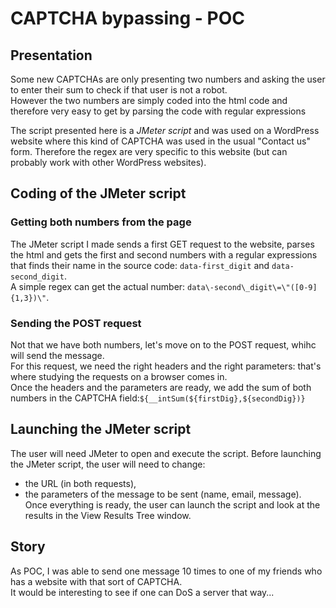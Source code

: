 # CAPTCHA bypassing - POC

## Presentation
Some new CAPTCHAs are only presenting two numbers and asking the user to enter their sum to check if that user is not a robot.<br/>
However the two numbers are simply coded into the html code and therefore very easy to get by parsing the code with regular expressions<br/>

The script presented here is a *JMeter script* and was used on a WordPress website where this kind of CAPTCHA was used in the usual "Contact us" form. Therefore the regex are very specific to this website (but can probably work with other WordPress websites).

## Coding of the JMeter script
### Getting both numbers from the page
The JMeter script I made sends a first GET request to the website, parses the html and gets the first and second numbers with a regular expressions that finds their name in the source code: ```data-first_digit``` and ```data-second_digit```.<br/>
A simple regex can get the actual number: ```data\-second\_digit\=\"([0-9]{1,3})\"```.<br/>

### Sending the POST request
Not that we have both numbers, let's move on to the POST request, whihc will send the message.<br/>
For this request, we need the right headers and the right parameters: that's where studying the requests on a browser comes in.<br/>
Once the headers and the parameters are ready, we add the sum of both numbers in the CAPTCHA field:```${__intSum(${firstDig},${secondDig})}```<br/>

## Launching the JMeter script
The user will need JMeter to open and execute the script.
Before launching the JMeter script, the user will need to change:
* the URL (in both requests),
* the parameters of the message to be sent (name, email, message).
Once everything is ready, the user can launch the script and look at the results in the View Results Tree window.

## Story
As POC, I was able to send one message 10 times to one of my friends who has a website with that sort of CAPTCHA.<br/>
It would be interesting to see if one can DoS a server that way...
